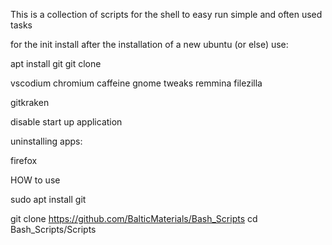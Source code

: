 This is a collection of scripts for the shell to easy run simple and often used tasks

for the init install after the installation of a new ubuntu (or else) use:

apt install git
git clone



vscodium
chromium
caffeine
gnome tweaks
remmina
filezilla

gitkraken



disable start up application



uninstalling apps:

firefox



HOW to use

sudo apt install git

git clone https://github.com/BalticMaterials/Bash_Scripts
cd Bash_Scripts/Scripts